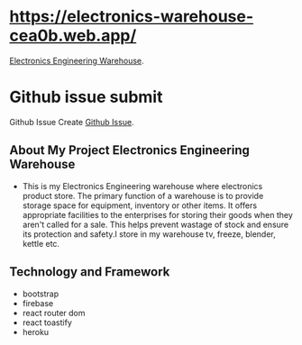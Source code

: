 # https://electronics-warehouse-cea0b.web.app/

 [ Electronics Engineering Warehouse](https://electronics-warehouse-cea0b.web.app/).

# Github issue submit 

Github Issue Create [Github Issue](https://github.com/ProgrammingHeroWC4/warehouse-management-client-side-raselcsedev/issues/1).


## About My Project Electronics Engineering Warehouse
- This is my Electronics Engineering warehouse where electronics product store. The primary function of a warehouse is to provide storage space for equipment, inventory or other items. It offers appropriate facilities to the enterprises for storing their goods when they aren't called for a sale. This helps prevent wastage of stock and ensure its protection and safety.I store in my warehouse tv, freeze, blender, kettle etc.


## Technology and Framework
- bootstrap
- firebase
- react router dom
- react toastify
- heroku 

